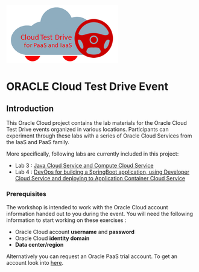 ![](common/images/customer.logo.png)
---
# ORACLE Cloud Test Drive Event #

## Introduction ##

This Oracle Cloud project contains the lab materials for the Oracle Cloud Test Drive events organized in various locations.  Participants can experiment through these labs with a series of Oracle Cloud Services from the IaaS and PaaS family.  

More specifically, following labs are currently included in this project:
+ Lab 3 : [Java Cloud Service and Compute Cloud Service](https://github.com/CloudTestDrive/EventLabs/blob/master/AppDev/README.md)
+ Lab 4 : [DevOps for building a SpringBoot application, using Developer Cloud Service and deploying to Application Container Cloud Service](https://github.com/CloudTestDrive/EventLabs/blob/master/AppDev/README.md)

### Prerequisites ###

The workshop is intended to work with the Oracle Cloud account information handed out to you during the event.  You will need the following information to start working on these exercises :

+ Oracle Cloud account **username** and **password**
+ Oracle Cloud **identity domain**
+ **Data center/region**

Alternatively you can request an Oracle PaaS trial account. To get an account look into [here](common/request.for.trial.md).

